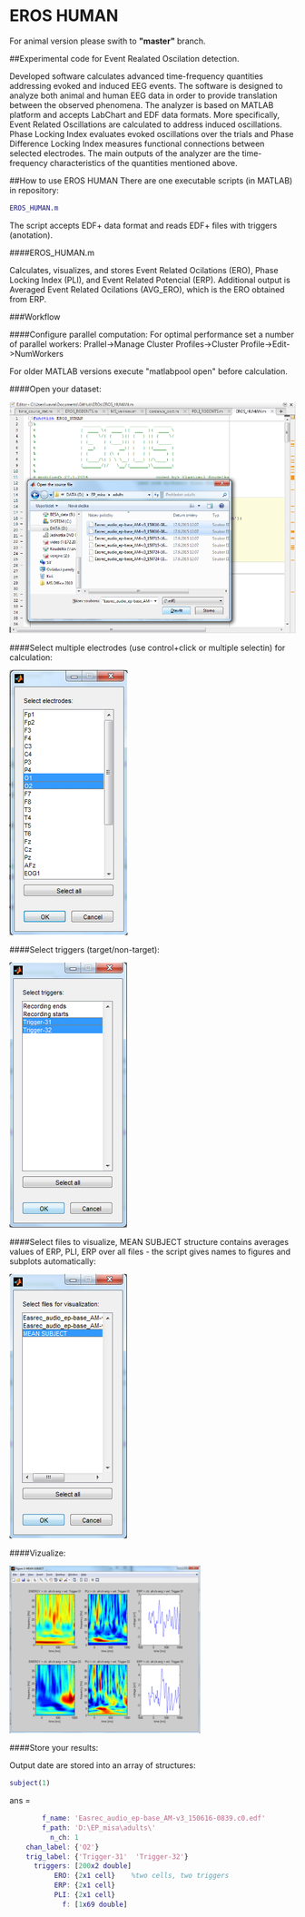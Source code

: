 # EROS HUMAN
For animal version please swith to **"master"** branch.

##Experimental code for Event Realated Oscilation detection.

Developed software calculates advanced time-frequency quantities addressing evoked and induced EEG events. The software is designed to analyze both animal and human EEG data in order to provide translation between the observed phenomena. The analyzer is based on MATLAB platform and accepts LabChart and EDF data formats. More specifically, Event Related Oscillations are calculated to address induced oscillations. Phase Locking Index evaluates evoked oscillations over the trials and Phase Difference Locking Index measures functional connections between selected electrodes. The main outputs of the analyzer are the time-frequency characteristics of the quantities mentioned above.

##How to use EROS HUMAN
There are one executable scripts (in MATLAB) in repository:

```MATLAB
EROS_HUMAN.m
```

The script accepts EDF+ data format and reads EDF+ files with triggers (anotation).

####EROS_HUMAN.m

Calculates, visualizes, and stores Event Related Ocilations (ERO), Phase Locking Index (PLI), and Event Related Potencial (ERP). Additional output is Averaged Event Related Ocilations (AVG_ERO), which is the ERO obtained from ERP.

###Workflow

####Configure parallel computation:
For optimal performance set a number of parallel workers: Prallel->Manage Cluster Profiles->Cluster Profile->Edit->NumWorkers

For older MATLAB versions execute "matlabpool open" before calculation.

####Open your dataset:

![Open](https://github.com/VlastaKoudelka/EROs/blob/human/Doc/Open.png)

####Select multiple electrodes (use control+click or multiple selectin) for calculation:

![sel_el](https://github.com/VlastaKoudelka/EROs/blob/human/Doc/sel_el.png)

####Select triggers (target/non-target):

![sel_trg](https://github.com/VlastaKoudelka/EROs/blob/human/Doc/sel_trig.png)

####Select files to visualize, MEAN SUBJECT structure contains averages values of ERP, PLI, ERP over all files - the script gives names to figures and subplots automatically:

![sel_file](https://github.com/VlastaKoudelka/EROs/blob/human/Doc/sel_file.png)

####Vizualize:

![result](https://github.com/VlastaKoudelka/EROs/blob/human/Doc/result.png)

####Store your results:

Output date are stored into an array of structures:

```MATLAB
subject(1)
```

ans = 
```MATLAB
        f_name: 'Easrec_audio_ep-base_AM-v3_150616-0839.c0.edf'
        f_path: 'D:\EP_misa\adults\'
          n_ch: 1
    chan_label: {'O2'}
    trig_label: {'Trigger-31'  'Trigger-32'}
      triggers: [200x2 double]
           ERO: {2x1 cell}    %two cells, two triggers
           ERP: {2x1 cell}    
           PLI: {2x1 cell}
             f: [1x69 double]
```









